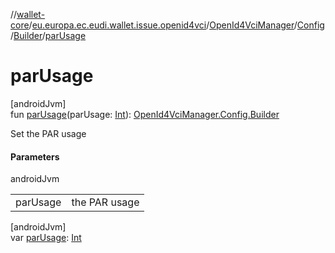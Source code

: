 //[wallet-core](../../../../../index.md)/[eu.europa.ec.eudi.wallet.issue.openid4vci](../../../index.md)/[OpenId4VciManager](../../index.md)/[Config](../index.md)/[Builder](index.md)/[parUsage](par-usage.md)

# parUsage

[androidJvm]\
fun [parUsage](par-usage.md)(parUsage: [Int](https://kotlinlang.org/api/latest/jvm/stdlib/kotlin/-int/index.html)): [OpenId4VciManager.Config.Builder](index.md)

Set the PAR usage

#### Parameters

androidJvm

| | |
|---|---|
| parUsage | the PAR usage |

[androidJvm]\
var [parUsage](par-usage.md): [Int](https://kotlinlang.org/api/latest/jvm/stdlib/kotlin/-int/index.html)
